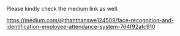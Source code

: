 Please kindly check the medium link as well. 

https://medium.com/@thanthanswe124509/face-recognition-and-identification-employee-attendance-system-764f92afc910
